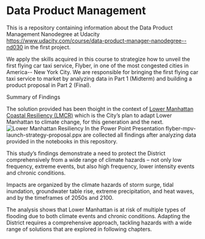 # Data Product Management

This is a repository containing information about the Data Product Management Nanodegree at Udacity https://www.udacity.com/course/data-product-manager-nanodegree--nd030
in the first project.

We apply the skills acquired in this course to strategize how to unveil the first flying car taxi service, Flyber, in one of the most congested cities in America-- New York City. We are responsible for bringing the first flying car taxi service to market by analyzing data in Part 1 (Midterm) and building a product proposal in Part 2 (Final).

Summary of Findings

The solution provided has been thoight in the context of [Lower Manhattan Coastal Resiliency (LMCR)](https://edc.nyc/project/lower-manhattan-coastal-resiliency) which is the City’s plan to adapt Lower Manhattan to climate change, for this generation and the next.
![Lower Manhattan Resiliency](https://github.com/chpolyzo/Data-Product-Management-Nanodegree/master/Lower_Manhattan_Climate_Resilience_cover.png)
In the Power Point Presentation flyber-mpv-launch-strategy-proposal.ppx are collected all findings after analyzing data provided in the notebooks in this repository.

This study’s findings demonstrate a need to protect the District comprehensively from a wide range of climate hazards – not only low frequency, extreme events, but also high frequency, lower intensity events and chronic conditions.

Impacts are organized by the climate hazards of storm surge, tidal inundation, groundwater table rise, extreme precipitation, and heat waves, and by the timeframes of 2050s and 2100. 

The analysis shows that Lower Manhattan is at risk of multiple types of flooding due to both climate events and chronic conditions. Adapting the District requires a comprehensive approach, tackling hazards with a wide range of solutions that are explored in following chapters.




